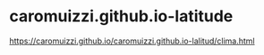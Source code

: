 # caromuizzi.github.io-latitude
https://caromuizzi.github.io/caromuizzi.github.io-lalitud/clima.html

